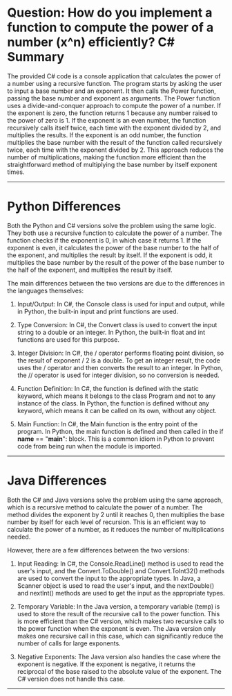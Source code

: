 # Question: How do you implement a function to compute the power of a number (x^n) efficiently? C# Summary

The provided C# code is a console application that calculates the power of a number using a recursive function. The program starts by asking the user to input a base number and an exponent. It then calls the Power function, passing the base number and exponent as arguments. The Power function uses a divide-and-conquer approach to compute the power of a number. If the exponent is zero, the function returns 1 because any number raised to the power of zero is 1. If the exponent is an even number, the function recursively calls itself twice, each time with the exponent divided by 2, and multiplies the results. If the exponent is an odd number, the function multiplies the base number with the result of the function called recursively twice, each time with the exponent divided by 2. This approach reduces the number of multiplications, making the function more efficient than the straightforward method of multiplying the base number by itself exponent times.

---

# Python Differences

Both the Python and C# versions solve the problem using the same logic. They both use a recursive function to calculate the power of a number. The function checks if the exponent is 0, in which case it returns 1. If the exponent is even, it calculates the power of the base number to the half of the exponent, and multiplies the result by itself. If the exponent is odd, it multiplies the base number by the result of the power of the base number to the half of the exponent, and multiplies the result by itself.

The main differences between the two versions are due to the differences in the languages themselves:

1. Input/Output: In C#, the Console class is used for input and output, while in Python, the built-in input and print functions are used.

2. Type Conversion: In C#, the Convert class is used to convert the input string to a double or an integer. In Python, the built-in float and int functions are used for this purpose.

3. Integer Division: In C#, the / operator performs floating point division, so the result of exponent / 2 is a double. To get an integer result, the code uses the / operator and then converts the result to an integer. In Python, the // operator is used for integer division, so no conversion is needed.

4. Function Definition: In C#, the function is defined with the static keyword, which means it belongs to the class Program and not to any instance of the class. In Python, the function is defined without any keyword, which means it can be called on its own, without any object.

5. Main Function: In C#, the Main function is the entry point of the program. In Python, the main function is defined and then called in the if __name__ == "__main__": block. This is a common idiom in Python to prevent code from being run when the module is imported.

---

# Java Differences

Both the C# and Java versions solve the problem using the same approach, which is a recursive method to calculate the power of a number. The method divides the exponent by 2 until it reaches 0, then multiplies the base number by itself for each level of recursion. This is an efficient way to calculate the power of a number, as it reduces the number of multiplications needed.

However, there are a few differences between the two versions:

1. Input Reading: In C#, the Console.ReadLine() method is used to read the user's input, and the Convert.ToDouble() and Convert.ToInt32() methods are used to convert the input to the appropriate types. In Java, a Scanner object is used to read the user's input, and the nextDouble() and nextInt() methods are used to get the input as the appropriate types.

2. Temporary Variable: In the Java version, a temporary variable (temp) is used to store the result of the recursive call to the power function. This is more efficient than the C# version, which makes two recursive calls to the power function when the exponent is even. The Java version only makes one recursive call in this case, which can significantly reduce the number of calls for large exponents.

3. Negative Exponents: The Java version also handles the case where the exponent is negative. If the exponent is negative, it returns the reciprocal of the base raised to the absolute value of the exponent. The C# version does not handle this case.

---
